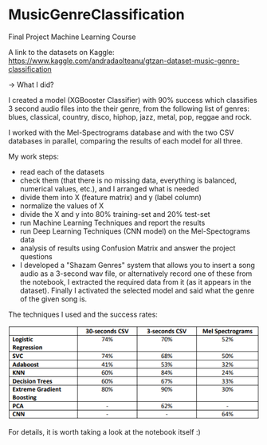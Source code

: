 # MusicGenreClassification
Final Project Machine Learning Course

A link to the datasets on Kaggle: 
https://www.kaggle.com/andradaolteanu/gtzan-dataset-music-genre-classification

-> What I did? 

I created a model (XGBooster Classifier) with 90% success which classifies 3 second audio files into the their genre, from the following list of genres:
blues, classical, country, disco, hiphop, jazz, metal, pop, reggae and rock. 

I worked with the Mel-Spectrograms database and with the two CSV databases in parallel, comparing the results of each model for all three.

My work steps:
* read each of the datasets
* check them (that there is no missing data, everything is balanced, numerical values, etc.), and I arranged what is needed
* divide them into X (feature matrix) and y (label column)
* normalize the values of X
* divide the X and y into 80% training-set and 20% test-set
* run Machine Learning Techniques and report the results
* run Deep Learning Techniques (CNN model) on the Mel-Spectograms data
* analysis of results using Confusion Matrix and answer the project questions
* I developed a "Shazam Genres" system that allows you to insert a song audio as a 3-second wav file, or alternatively record one of these from the notebook, I extracted the required data from it (as it appears in the dataset). Finally I activated the selected model and said what the genre of the given song is.

The techniques I used and the success rates:

![](https://github.com/HilaShoshan/MusicGenreClassification/blob/main/results/results_table.png)


For details, it is worth taking a look at the notebook itself :)
